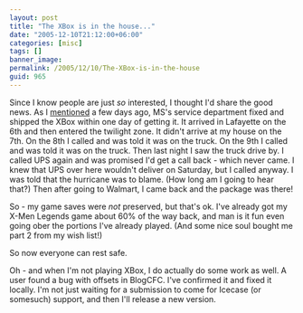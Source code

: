 ```yaml
---
layout: post
title: "The XBox is in the house..."
date: "2005-12-10T21:12:00+06:00"
categories: [misc]
tags: []
banner_image: 
permalink: /2005/12/10/The-XBox-is-in-the-house
guid: 965
---
```


Since I know people are just <i>so</i> interested, I thought I'd share the good news. As I <a href="http://ray.camdenfamily.com/index.cfm/2005/12/8/XBox-Service--Wow">mentioned</a> a few days ago, MS's service department fixed and shipped the XBox within one day of getting it. It arrived in Lafayette on the 6th and then entered the twilight zone. It didn't arrive at my house on the 7th. On the 8th I called and was told it was on the truck. On the 9th I called and was told it was on the truck. Then last night I saw the truck drive by. I called UPS again and was promised I'd get a call back - which never came. I knew that UPS over here wouldn't deliver on Saturday, but I called anyway. I was told that the hurricane was to blame. (How long am I going to hear that?) Then after going to Walmart, I came back and the package was there!

So - my game saves were <i>not</i> preserved, but that's ok. I've already got my X-Men Legends game about 60% of the way back, and man is it fun even going ober the portions I've already played. (And some nice soul bought me part 2 from my wish list!)

So now everyone can rest safe.

Oh - and when I'm not playing XBox, I do actually do some work as well. A user found a bug with offsets in BlogCFC. I've confirmed it and fixed it locally. I'm not just waiting for a submission to come for Icecase (or somesuch) support, and then I'll release a new version.